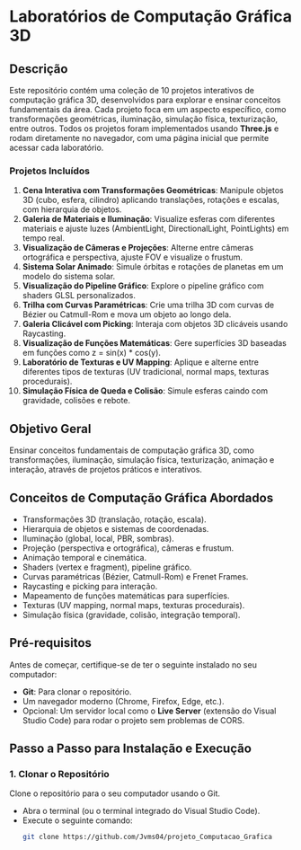 # Laboratórios de Computação Gráfica 3D

## Descrição
Este repositório contém uma coleção de 10 projetos interativos de computação gráfica 3D, desenvolvidos para explorar e ensinar conceitos fundamentais da área. Cada projeto foca em um aspecto específico, como transformações geométricas, iluminação, simulação física, texturização, entre outros. Todos os projetos foram implementados usando **Three.js** e rodam diretamente no navegador, com uma página inicial que permite acessar cada laboratório.

### Projetos Incluídos
1. **Cena Interativa com Transformações Geométricas**: Manipule objetos 3D (cubo, esfera, cilindro) aplicando translações, rotações e escalas, com hierarquia de objetos.
2. **Galeria de Materiais e Iluminação**: Visualize esferas com diferentes materiais e ajuste luzes (AmbientLight, DirectionalLight, PointLights) em tempo real.
3. **Visualização de Câmeras e Projeções**: Alterne entre câmeras ortográfica e perspectiva, ajuste FOV e visualize o frustum.
4. **Sistema Solar Animado**: Simule órbitas e rotações de planetas em um modelo do sistema solar.
5. **Visualização do Pipeline Gráfico**: Explore o pipeline gráfico com shaders GLSL personalizados.
6. **Trilha com Curvas Paramétricas**: Crie uma trilha 3D com curvas de Bézier ou Catmull-Rom e mova um objeto ao longo dela.
7. **Galeria Clicável com Picking**: Interaja com objetos 3D clicáveis usando Raycasting.
8. **Visualização de Funções Matemáticas**: Gere superfícies 3D baseadas em funções como z = sin(x) * cos(y).
9. **Laboratório de Texturas e UV Mapping**: Aplique e alterne entre diferentes tipos de texturas (UV tradicional, normal maps, texturas procedurais).
10. **Simulação Física de Queda e Colisão**: Simule esferas caindo com gravidade, colisões e rebote.

## Objetivo Geral
Ensinar conceitos fundamentais de computação gráfica 3D, como transformações, iluminação, simulação física, texturização, animação e interação, através de projetos práticos e interativos.

## Conceitos de Computação Gráfica Abordados
- Transformações 3D (translação, rotação, escala).
- Hierarquia de objetos e sistemas de coordenadas.
- Iluminação (global, local, PBR, sombras).
- Projeção (perspectiva e ortográfica), câmeras e frustum.
- Animação temporal e cinemática.
- Shaders (vertex e fragment), pipeline gráfico.
- Curvas paramétricas (Bézier, Catmull-Rom) e Frenet Frames.
- Raycasting e picking para interação.
- Mapeamento de funções matemáticas para superfícies.
- Texturas (UV mapping, normal maps, texturas procedurais).
- Simulação física (gravidade, colisão, integração temporal).

## Pré-requisitos
Antes de começar, certifique-se de ter o seguinte instalado no seu computador:
- **Git**: Para clonar o repositório.
- Um navegador moderno (Chrome, Firefox, Edge, etc.).
- Opcional: Um servidor local como o **Live Server** (extensão do Visual Studio Code) para rodar o projeto sem problemas de CORS.

## Passo a Passo para Instalação e Execução

### 1. Clonar o Repositório
Clone o repositório para o seu computador usando o Git.

- Abra o terminal (ou o terminal integrado do Visual Studio Code).
- Execute o seguinte comando:
  ```bash
  git clone https://github.com/Jvms04/projeto_Computacao_Grafica
